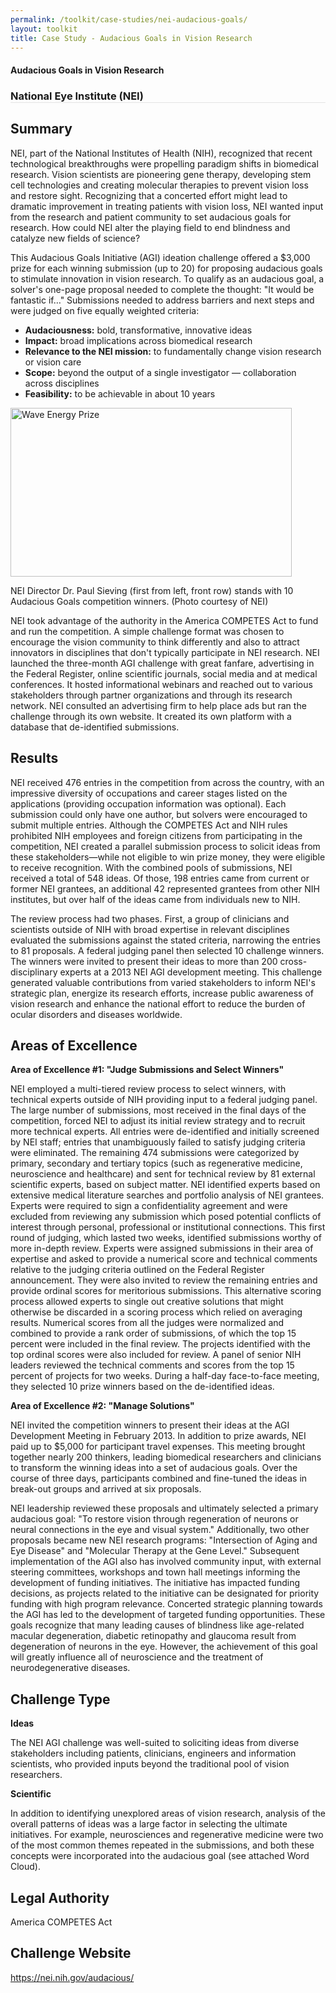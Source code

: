 ```yaml
---
permalink: /toolkit/case-studies/nei-audacious-goals/
layout: toolkit
title: Case Study - Audacious Goals in Vision Research
---
```

<div class="grid-container padding-bottom-5">
  <div id="page-wrap">
    <div class="usa-grid">
      <article class="portfolio-article usa-prose usa-grid-full" id="9335" itemscope="" itemtype="http://schema.org/CreativeWork">
        <div class="portfolio-item-content">
          <figure class="media-wrap usa-grid-full">
          </figure>
          <section class="article-body-wrap usa-prose desktop:grid-col-9">
            <section class="portfolio-detail-description">
              <div class="body-text clearfix" itemprop="description">
                <h1>Audacious Goals in Vision Research</h1>
                <h3 style="border-bottom: 1px solid #e4e4e4;">National Eye Institute (NEI)</h3>
                <h2>Summary</h2>
                <p>NEI, part of the National Institutes of Health (NIH), recognized that recent technological breakthroughs were propelling paradigm shifts in biomedical research. Vision scientists are pioneering gene therapy, developing stem cell technologies and creating molecular therapies to prevent vision loss and restore sight. Recognizing that a concerted effort might lead to dramatic improvement in treating patients with vision loss, NEI wanted input from the research and patient community to set audacious goals for research. How could NEI alter the playing field to end blindness and catalyze new fields of science?</p>
                <p>This Audacious Goals Initiative (AGI) ideation challenge offered a $3,000 prize for each winning submission (up to 20) for proposing audacious goals to stimulate innovation in vision research. To qualify as an audacious goal, a solver's one-page proposal needed to complete the thought: "It would be fantastic if…" Submissions needed to address barriers and next steps and were judged on five equally weighted criteria:</p>
                <ul>
                  <li><b>Audaciousness:</b> bold, transformative, innovative ideas</li>
                  <li><b>Impact:</b> broad implications across biomedical research</li>
                  <li><b>Relevance to the NEI mission:</b> to fundamentally change vision research or vision care</li>
                  <li><b>Scope:</b> beyond the output of a single investigator — collaboration across disciplines</li>
                  <li><b>Feasibility:</b> to be achievable in about 10 years</li>
                </ul>
                <!--Feature Image-->
                <div class="wp-caption alignleft" style="max-width: 460px">
                  <a href="{{ site.baseurl }}/assets/images/toolkit/case-studies/Audacious-Goals-e1474484371635.jpg">
                    <img class="wp-image-9360" src="{{ site.baseurl }}/assets/images/toolkit/case-studies/Audacious-Goals-e1474484371635.jpg" alt="Wave Energy Prize" sizes="(max-width: 450px) 100vw, 450px" width="450" height="270" />
                  </a>
                  <p class="wp-caption-text mt-0">NEI Director Dr. Paul Sieving (first from left, front row) stands with 10 Audacious Goals competition winners.
                  (Photo courtesy of NEI)</p>
                  <!-- <p class="wp-caption-text">Hidden Signals Challenge Logo</p> -->
                </div>
                <p>NEI took advantage of the authority in the America COMPETES Act to fund and run the competition. A simple challenge format was chosen to encourage the vision community to think differently and also to attract innovators in disciplines that don't typically participate in NEI research. NEI launched the three-month AGI challenge with great fanfare, advertising in the Federal Register, online scientific journals, social media and at medical conferences. It hosted informational webinars and reached out to various stakeholders through partner organizations and through its research network. NEI consulted an advertising firm to help place ads but ran the challenge through its own website. It created its own platform with a database that de-identified submissions.</p>
                <h2>Results</h2>
                <p>NEI received 476 entries in the competition from across the country, with an impressive diversity of occupations and career stages listed on the applications (providing occupation information was optional). Each submission could only have one author, but solvers were encouraged to submit multiple entries. Although the COMPETES Act and NIH rules prohibited NIH employees and foreign citizens from participating in the competition, NEI created a parallel submission process to solicit ideas from these stakeholders—while not eligible to win prize money, they were eligible to receive recognition. With the combined pools of submissions, NEI received a total of 548 ideas. Of those, 198 entries came from current or former NEI grantees, an additional 42 represented grantees from other NIH institutes, but over half of the ideas came from individuals new to NIH.</p>
                <p>The review process had two phases. First, a group of clinicians and scientists outside of NIH with broad expertise in relevant disciplines evaluated the submissions against the stated criteria, narrowing the entries to 81 proposals. A federal judging panel then selected 10 challenge winners. The winners were invited to present their ideas to more than 200 cross-disciplinary experts at a 2013 NEI AGI development meeting. This challenge generated valuable contributions from varied stakeholders to inform NEI's strategic plan, energize its research efforts, increase public awareness of vision research and enhance the national effort to reduce the burden of ocular disorders and diseases worldwide.</p>
                <h2>Areas of Excellence</h2>
                <p><strong>Area of Excellence #1: "Judge Submissions and Select Winners"</strong></p>
                <p>NEI employed a multi-tiered review process to select winners, with technical experts outside of NIH providing input to a federal judging panel. The large number of submissions, most received in the final days of the competition, forced NEI to adjust its initial review strategy and to recruit more technical experts. All entries were de-identified and initially screened by NEI staff; entries that unambiguously failed to satisfy judging criteria were eliminated. The remaining 474 submissions were categorized by primary, secondary and tertiary topics (such as regenerative medicine, neuroscience and healthcare) and sent for technical review by 81 external scientific experts, based on subject matter. NEI identified experts based on extensive medical literature searches and portfolio analysis of NEI grantees. Experts were required to sign a confidentiality agreement and were excluded from reviewing any submission which posed potential conflicts of interest through personal, professional or institutional connections. This first round of judging, which lasted two weeks, identified submissions worthy of more in-depth review. Experts were assigned submissions in their area of expertise and asked to provide a numerical score and technical comments relative to the judging criteria outlined on the Federal Register announcement. They were also invited to review the remaining entries and provide ordinal scores for meritorious submissions. This alternative scoring process allowed experts to single out creative solutions that might otherwise be discarded in a scoring process which relied on averaging results. Numerical scores from all the judges were normalized and combined to provide a rank order of submissions, of which the top 15 percent were included in the final review. The projects identified with the top ordinal scores were also included for review. A panel of senior NIH leaders reviewed the technical comments and scores from the top 15 percent of projects for two weeks. During a half-day face-to-face meeting, they selected 10 prize winners based on the de-identified ideas.</p>
                <p><b>Area of Excellence #2: "Manage Solutions"</b></p>
                <p>NEI invited the competition winners to present their ideas at the AGI Development Meeting in February 2013. In addition to prize awards, NEI paid up to $5,000 for participant travel expenses. This meeting brought together nearly 200 thinkers, leading biomedical researchers and clinicians to transform the winning ideas into a set of audacious goals. Over the course of three days, participants combined and fine-tuned the ideas in break-out groups and arrived at six proposals.</p>
                <p>NEI leadership reviewed these proposals and ultimately selected a primary audacious goal: "To restore vision through regeneration of neurons or neural connections in the eye and visual system." Additionally, two other proposals became new NEI research programs: "Intersection of Aging and Eye Disease" and "Molecular Therapy at the Gene Level." Subsequent implementation of the AGI also has involved community input, with external steering committees, workshops and town hall meetings informing the development of funding initiatives. The initiative has impacted funding decisions, as projects related to the initiative can be designated for priority funding with high program relevance. Concerted strategic planning towards the AGI has led to the development of targeted funding opportunities. These goals recognize that many leading causes of blindness like age-related macular degeneration, diabetic retinopathy and glaucoma result from degeneration of neurons in the eye. However, the achievement of this goal will greatly influence all of neuroscience and the treatment of neurodegenerative diseases.</p>
                <h2>Challenge Type</h2>
                <p><b>Ideas</b></p>
                <p>The NEI AGI challenge was well-suited to soliciting ideas from diverse stakeholders including patients, clinicians, engineers and information scientists, who provided inputs beyond the traditional pool of vision researchers.</p>
                <p><b>Scientific</b></p>
                <p>In addition to identifying unexplored areas of vision research, analysis of the overall patterns of ideas was a large factor in selecting the ultimate initiatives. For example, neurosciences and regenerative medicine were two of the most common themes repeated in the submissions, and both these concepts were incorporated into the audacious goal (see attached Word Cloud).</p>
                <h2>Legal Authority</h2>
                <p>America COMPETES Act</p>
                <h2>Challenge Website</h2>
                <p><a href="https://nei.nih.gov/audacious/">https://nei.nih.gov/audacious/</a>
                </p>
              </div>
            </section>
          </section>
        </div>
      </article>
    </div>
  </div>
</div>
